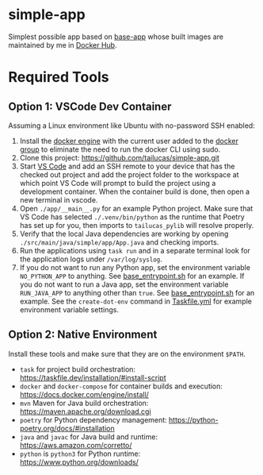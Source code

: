 # simple-app
Simplest possible app based on [base-app](https://github.com/tailucas/base-app) whose built images are maintained by me in [Docker Hub](https://hub.docker.com/repository/docker/tailucas/base-app/tags?page=1&ordering=last_updated).

# Required Tools

## Option 1: VSCode Dev Container
Assuming a Linux environment like Ubuntu with no-password SSH enabled:
1) Install the [docker engine](https://docs.docker.com/engine/install/ubuntu/) with the current user added to the [docker group](https://docs.docker.com/engine/install/linux-postinstall/) to eliminate the need to run the docker CLI using sudo.
2) Clone this project: https://github.com/tailucas/simple-app.git
3) Start [VS Code](https://code.visualstudio.com/) and add an SSH remote to your device that has the checked out project and add the project folder to the workspace at which point VS Code will prompt to build the project using a development container. When the container build is done, then open a new terminal in vscode.
4) Open `./app/__main__.py` for an example Python project. Make sure that VS Code has selected `./.venv/bin/python` as the runtime that Poetry has set up for you, then imports to `tailucas_pylib` will resolve properly.
5) Verify that the local Java dependencies are working by opening `./src/main/java/simple/app/App.java` and checking imports.
6) Run the applications using `task run` and in a separate terminal look for the application logs under `/var/log/syslog`.
7) If you do not want to run any Python app, set the environment variable `NO_PYTHON_APP` to anything. See [base_entrypoint.sh](https://github.com/tailucas/base-app/blob/862c244bb0f53dff47d4a6e8f829972e060cf060/base_entrypoint.sh#L20) for an example. If you do not want to run a Java app, set the environment variable `RUN_JAVA_APP` to anything other than `true`. See [base_entrypoint.sh](https://github.com/tailucas/base-app/blob/862c244bb0f53dff47d4a6e8f829972e060cf060/base_entrypoint.sh#L34C9-L34C21) for an example. See the `create-dot-env` command in [Taskfile.yml](https://github.com/tailucas/simple-app/blob/a90d6f4f752738277b0b5c90bb840a1b6e5170a6/Taskfile.yml#L25) for example environment variable settings.

## Option 2: Native Environment
Install these tools and make sure that they are on the environment `$PATH`.

* `task` for project build orchestration: https://taskfile.dev/installation/#install-script
* `docker` and `docker-compose` for container builds and execution: https://docs.docker.com/engine/install/
* `mvn` Maven for Java build orchestration: https://maven.apache.org/download.cgi
* `poetry` for Python dependency management: https://python-poetry.org/docs/#installation
* `java` and `javac` for Java build and runtime: https://aws.amazon.com/corretto/
* `python` is `python3` for Python runtime: https://www.python.org/downloads/
